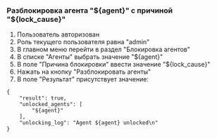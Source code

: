 ### Разблокировка агента "${agent}" с причиной "${lock_cause}"

1. Пользователь авторизован
1. Роль текущего пользователя равна "admin"
1. В главном меню перейти в раздел "Блокировка агентов"
1. В списке "Агенты" выбрать значение "${agent}"
1. В поле "Причина блокировки" ввести значение "${lock_cause}"
1. Нажать на кнопку "Разблокировать агенты"
1. В поле "Результат" присутствует значение:
```
{
    "result": true,
    "unlocked_agents": [
        "${agent}"
    ],
    "unlocking_log": "Agent ${agent} unlocked\n"
}
```